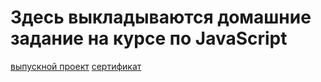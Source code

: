 # Здесь выкладываются домашние задание на курсе по JavaScript

[выпускной проект](https://optimist93.github.io/js7.0/picture_art/)
[сертификат](https://yadi.sk/i/4Q60KeyC_vNpvw)